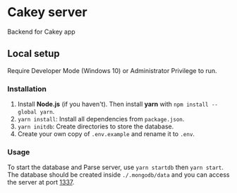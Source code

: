 # Cakey server
Backend for Cakey app
## Local setup
Require Developer Mode (Windows 10) or Administrator Privilege to run.
### Installation
 1. Install **Node.js** (if you haven't). Then install **yarn** with `npm install --global yarn`.
 2. `yarn install`: Install all dependencies from `package.json`.
 3. `yarn initdb`: Create directories to store the database.
 4. Create your own copy of `.env.example` and rename it to `.env`.
### Usage
 To start the database and Parse server, use `yarn startdb` then `yarn start`. The database should be created inside `./.mongodb/data` and you can access the server at  port [1337](http://localhost:1337/dashboard).
